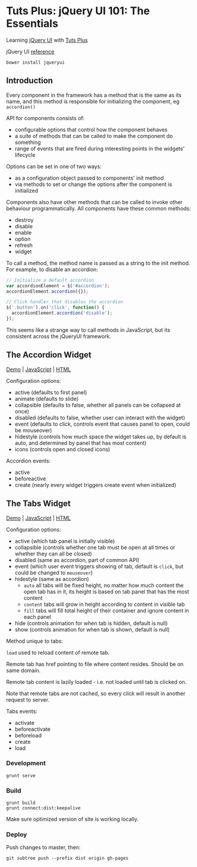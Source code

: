# Tuts Plus: jQuery UI 101: The Essentials

Learning [jQuery UI](https://courses.tutsplus.com/courses/jquery-ui-101-the-essentials) with [Tuts Plus](https://tutsplus.com/)

jQuery UI [reference](http://jqueryui.com/)

```
bower install jqueryui
```

## Introduction

Every component in the framework has a method that is the same as its name,
and this method is responsible for initializing the component, eg `accordion()`

API for components consists of:

* configurable options that control how the component behaves
* a suite of methods that can be called to make the component do something
* range of events that are fired during interesting points in the widgets' lifecycle

Options can be set in one of two ways:

* as a configuration object passed to components' init method
* via methods to set or change the options after the component is initialized

Components also have other methods that can be called to invoke other behaviour programmatically. All components have these common methods:

* destroy
* disable
* enable
* option
* refresh
* widget

To call a method, the method name is passed as a string to the init method.
For example, to disable an accordion:

  ```javascript
  // Initialize a default accordion
  var accordionElement = $('#accordion');
  accordionElement.accordion({});

  // Click handler that disables the accordion
  $('.button').on('click', function() {
    accordionElement.accordion('disable');
  });
  ```

This seems like a strange way to call methods in JavaScript, but its consistent across the jQueryUI framework.

## The Accordion Widget

[Demo](http://danielabar.github.io/jqui101-tuts/#accordion) | [JavaScript](app/scripts/accordion.js) | [HTML](app/partials/accordion.html)

Configuration options:

* active (defaults to first panel)
* animate (defaults to slide)
* collapsible (defaults to false, whether all panels can be collapsed at once)
* disabled (defaults to false, whether user can interact with the widget)
* event (defaults to click, controls event that causes panel to open, could be mouseover)
* hidestyle (controls how much space the widget takes up, by default is auto, and determined by panel that has most content)
* icons (controls open and closed icons)

Accordion events:

* active
* beforeactive
* create (nearly every widget triggers create event when initialized)

## The Tabs Widget

[Demo](http://danielabar.github.io/jqui101-tuts/#tabs) | [JavaScript](app/scripts/tabs.js) | [HTML](app/partials/tabs.html) 

Configuration options:

* active (which tab panel is initially visible)
* collapsible (controls whether one tab must be open at all times or whether they can all be closed)
* disabled (same as accordion, part of common API)
* event (which user event triggers showing of tab, default is `click`, but could be changed to `mouseover`)
* hidestyle (same as accordion)
  * `auto` all tabs will be fixed height, no matter how much content the open tab has in it, its height is based on tab panel that has the most content
  * `content` tabs will grow in height according to content in visible tab
  * `fill` tabs will fill total height of their container and ignore content in each panel
* hide (controls animation for when tab is hidden, default is null)
* show (controls animation for when tab is shown, default is null)

Method unique to tabs:

`load` used to reload content of remote tab.

Remote tab has href pointing to file where content resides. Should be on same domain.

Remote tab content is lazily loaded - i.e. not loaded until tab is clicked on.

Note that remote tabs are not cached, so every click will result in another request to server.

Tabs events:

* activate
* beforeactivate
* beforeload
* create
* load

### Development

  ```
  grunt serve
  ```

### Build

  ```
  grunt build
  grunt connect:dist:keepalive
  ```

Make sure optimized version of site is working locally.

### Deploy

Push changes to master, then:

  ```
  git subtree push --prefix dist origin gh-pages
  ```